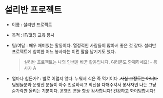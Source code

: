 # 설리반 프로젝트 

- 이름 : 설리반 프로젝트 

- 목적 : IT/코딩 교육 봉사 

- 팁/여담 : 매우 재미있는 활동이다. 열정적인 사람들이 많아서 좋은 것 같다. 설리반 프로젝트에 참여한 어느 봉사자는 이런 말을 남기기도 했다. 

  > 설리반 프로젝트는 나의 인생을 바꾼 활동입니다. 여러분도 함께하세요! - 봉사자 A 

- 얼마나 힘든가? : 별로 어렵지 않다. 누워서 식은 죽 먹기이다 .~~사실 그정도는 아니다~~ 팀원들분과 운영진 분들이 아주 친절하시고 최선을 다해주셔서 봉사자인 나는 그냥 숟가락만 올리는 기분이다. 운영진 분들 항상 감사합니다! 건강하고 화이팅합시다! 

